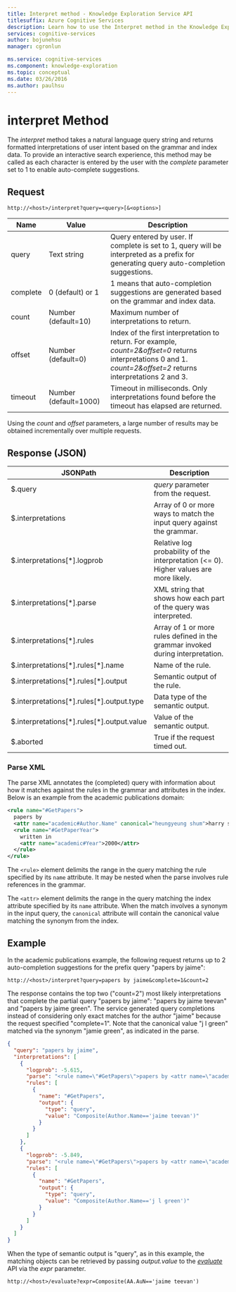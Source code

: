 ```yaml
---
title: Interpret method - Knowledge Exploration Service API
titlesuffix: Azure Cognitive Services
description: Learn how to use the Interpret method in the Knowledge Exploration Service (KES) API.
services: cognitive-services
author: bojunehsu
manager: cgronlun

ms.service: cognitive-services
ms.component: knowledge-exploration
ms.topic: conceptual
ms.date: 03/26/2016
ms.author: paulhsu
---
```


# interpret Method

The *interpret* method takes a natural language query string and returns formatted interpretations of user intent based on the grammar and index data.  To provide an interactive search experience, this method may be called as each character is entered by the user with the *complete* parameter set to 1 to enable auto-complete suggestions.

## Request

`http://<host>/interpret?query=<query>[&<options>]`

Name|Value| Description
----|----|----
query    | Text string | Query entered by user.  If complete is set to 1, query will be interpreted as a prefix for generating query auto-completion suggestions.        
complete | 0 (default) or 1 | 1 means that auto-completion suggestions are generated based on the grammar and index data.         
count    | Number (default=10) | Maximum number of interpretations to return.         
offset   | Number (default=0) | Index of the first interpretation to return.  For example, *count=2&offset=0* returns interpretations 0 and 1. *count=2&offset=2* returns interpretations 2 and 3.       
timeout  | Number (default=1000) | Timeout in milliseconds. Only interpretations found before the timeout has elapsed are returned.

Using the *count* and *offset* parameters, a large number of results may be obtained incrementally over multiple requests.

## Response (JSON)

JSONPath     | Description
---------|---------
$.query	|*query* parameter from the request.
$.interpretations	|Array of 0 or more ways to match the input query against the grammar.
$.interpretations[\*].logprob	|Relative log probability of the interpretation (<= 0).  Higher values are more likely.
$.interpretations[\*].parse	|XML string that shows how each part of the query was interpreted.
$.interpretations[\*].rules	|Array of 1 or more rules defined in the grammar invoked during interpretation.
$.interpretations[\*].rules[\*].name	|Name of the rule.
$.interpretations[\*].rules[\*].output	|Semantic output of the rule.
$.interpretations[\*].rules[\*].output.type	|Data type of the semantic output.
$.interpretations[\*].rules[\*].output.value|Value of the semantic output.  
$.aborted | True if the request timed out.

### Parse XML

The parse XML annotates the (completed) query with information about how it matches against the rules in the grammar and attributes in the index.  Below is an example from the academic publications domain:

```xml
<rule name="#GetPapers">
  papers by 
  <attr name="academic#Author.Name" canonical="heungyeung shum">harry shum</attr>
  <rule name="#GetPaperYear">
    written in
    <attr name="academic#Year">2000</attr>
  </rule>
</rule>
```

The `<rule>` element delimits the range in the query matching the rule specified by its `name` attribute.  It may be nested when the parse involves rule references in the grammar.

The `<attr>` element delimits the range in the query matching the index attribute specified by its `name` attribute.  When the match involves a synonym in the input query, the `canonical` attribute will contain the canonical value matching the synonym from the index.

## Example

In the academic publications example, the following request returns up to 2 auto-completion suggestions for the prefix query "papers by jaime":

`http://<host>/interpret?query=papers by jaime&complete=1&count=2`

The response contains the top two ("count=2") most likely interpretations that complete the partial query "papers by jaime": "papers by jaime teevan" and "papers by jaime green".  The service generated query completions instead of considering only exact matches for the author "jaime" because the request specified "complete=1". Note that the canonical value "j l green" matched via the synonym "jamie green", as indicated in the parse.


```json
{
  "query": "papers by jaime",
  "interpretations": [
    {
      "logprob": -5.615,
      "parse": "<rule name=\"#GetPapers\">papers by <attr name=\"academic#Author.Name\">jaime teevan</attr></rule>",
      "rules": [
        {
          "name": "#GetPapers",
          "output": {
            "type": "query",
            "value": "Composite(Author.Name=='jaime teevan')"
          }
        }
      ]
    },
    {
      "logprob": -5.849,
      "parse": "<rule name=\"#GetPapers\">papers by <attr name=\"academic#Author.Name\" canonical=\"j l green\">jaime green</attr></rule>",
      "rules": [
        {
          "name": "#GetPapers",
          "output": {
            "type": "query",
            "value": "Composite(Author.Name=='j l green')"
          }
        }
      ]
    }
  ]
}
```  

When the type of semantic output is "query", as in this example, the matching objects can be retrieved by passing *output.value* to the [*evaluate*](evaluateMethod.md) API via the *expr* parameter.

`http://<host>/evaluate?expr=Composite(AA.AuN=='jaime teevan')`
  
